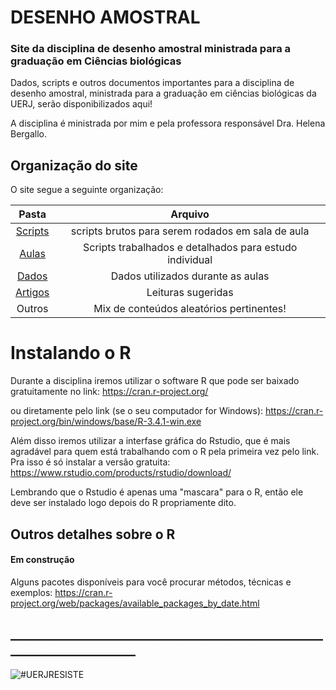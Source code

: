 # DESENHO AMOSTRAL
### Site da disciplina de desenho amostral ministrada para a graduação em Ciências biológicas 
Dados, scripts e outros documentos importantes para a disciplina de desenho amostral, ministrada para a graduação em ciências biológicas da UERJ, serão disponibilizados aqui!


A disciplina é ministrada por mim e pela professora responsável Dra. Helena Bergallo.

## Organização do site
O site segue a seguinte organização:


Pasta | Arquivo
:------: | :-------:
[Scripts](https://github.com/Ecosantos/Desenho-amostral-UERJ/tree/master/Scripts) | scripts brutos para serem rodados em sala de aula
[Aulas](https://github.com/Ecosantos/Desenho-amostral-UERJ/tree/master/Aulas) | Scripts trabalhados e detalhados para estudo individual
[Dados](https://github.com/Ecosantos/Desenho-amostral-UERJ/tree/master/Dados) | Dados utilizados durante as aulas
[Artigos](https://github.com/Ecosantos/Desenho-amostral-UERJ/tree/master/Artigos) | Leituras sugeridas 
Outros | Mix de conteúdos aleatórios pertinentes!


# Instalando o R


Durante a disciplina iremos utilizar o software R que pode ser baixado gratuitamente no link:
https://cran.r-project.org/



ou diretamente pelo link (se o seu computador for  Windows): https://cran.r-project.org/bin/windows/base/R-3.4.1-win.exe




Além disso iremos utilizar a interfase gráfica do Rstudio, que é mais agradável para quem está trabalhando com o R pela primeira vez pelo link. Pra isso é só instalar a versão gratuita: https://www.rstudio.com/products/rstudio/download/


Lembrando que o Rstudio é apenas uma "mascara" para o R, então ele deve ser instalado logo depois do R propriamente dito.




## Outros detalhes sobre o R

#### Em construção 

Alguns pacotes disponíveis para você procurar métodos, técnicas e exemplos: https://cran.r-project.org/web/packages/available_packages_by_date.html




## ______________________________________________________________________

![#UERJRESISTE](https://cdn-az.allevents.in/banners/0372e1f34e80208d8f9fc2b6b1bbe653)
